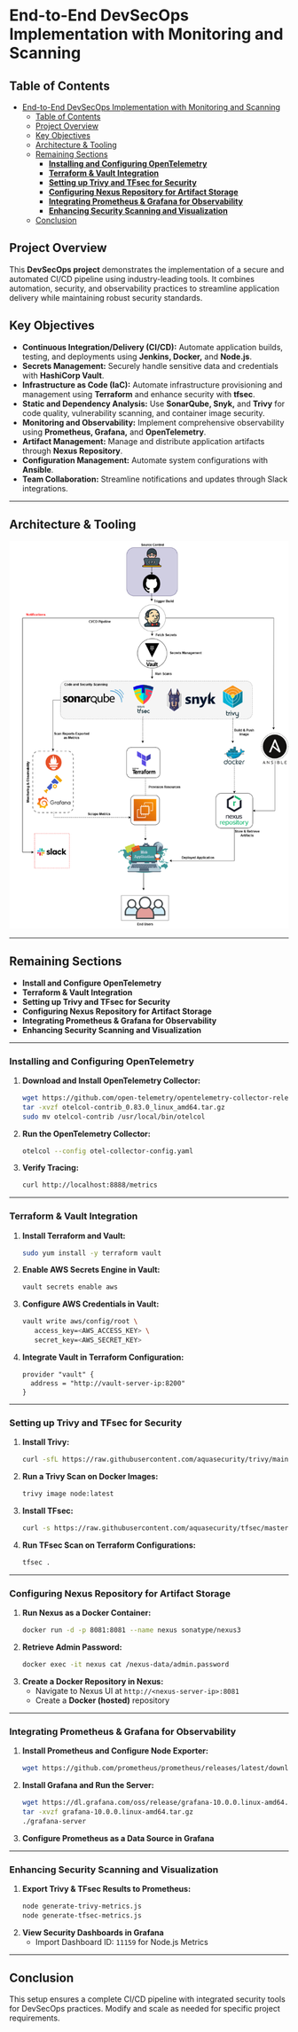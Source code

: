 # End-to-End DevSecOps Implementation with Monitoring and Scanning

## Table of Contents
- [End-to-End DevSecOps Implementation with Monitoring and Scanning](#end-to-end-devsecops-implementation-with-monitoring-and-scanning)
  - [Table of Contents](#table-of-contents)
  - [Project Overview](#project-overview)
  - [Key Objectives](#key-objectives)
  - [Architecture \& Tooling](#architecture--tooling)
  - [Remaining Sections](#remaining-sections)
    - [**Installing and Configuring OpenTelemetry**](#installing-and-configuring-opentelemetry)
    - [**Terraform \& Vault Integration**](#terraform--vault-integration)
    - [**Setting up Trivy and TFsec for Security**](#setting-up-trivy-and-tfsec-for-security)
    - [**Configuring Nexus Repository for Artifact Storage**](#configuring-nexus-repository-for-artifact-storage)
    - [**Integrating Prometheus \& Grafana for Observability**](#integrating-prometheus--grafana-for-observability)
    - [**Enhancing Security Scanning and Visualization**](#enhancing-security-scanning-and-visualization)
  - [Conclusion](#conclusion)

## Project Overview
This **DevSecOps project** demonstrates the implementation of a secure and automated CI/CD pipeline using industry-leading tools. It combines automation, security, and observability practices to streamline application delivery while maintaining robust security standards.

## Key Objectives

- **Continuous Integration/Delivery (CI/CD):** Automate application builds, testing, and deployments using **Jenkins, Docker,** and **Node.js**.
- **Secrets Management:** Securely handle sensitive data and credentials with **HashiCorp Vault**.
- **Infrastructure as Code (IaC):** Automate infrastructure provisioning and management using **Terraform** and enhance security with **tfsec**.
- **Static and Dependency Analysis:** Use **SonarQube, Snyk,** and **Trivy** for code quality, vulnerability scanning, and container image security.
- **Monitoring and Observability:** Implement comprehensive observability using **Prometheus, Grafana,** and **OpenTelemetry**.
- **Artifact Management:** Manage and distribute application artifacts through **Nexus Repository**.
- **Configuration Management:** Automate system configurations with **Ansible**.
- **Team Collaboration:** Streamline notifications and updates through Slack integrations.

---

## Architecture & Tooling

![DevSecOps Architecture](/Images/Devsecops.png)

---

## Remaining Sections

- **Install and Configure OpenTelemetry**
- **Terraform & Vault Integration**
- **Setting up Trivy and TFsec for Security**
- **Configuring Nexus Repository for Artifact Storage**
- **Integrating Prometheus & Grafana for Observability**
- **Enhancing Security Scanning and Visualization**

---

### **Installing and Configuring OpenTelemetry**

1. **Download and Install OpenTelemetry Collector:**
   ```bash
   wget https://github.com/open-telemetry/opentelemetry-collector-releases/releases/download/v0.83.0/otelcol-contrib_0.83.0_linux_amd64.tar.gz
   tar -xvzf otelcol-contrib_0.83.0_linux_amd64.tar.gz
   sudo mv otelcol-contrib /usr/local/bin/otelcol
   ```
2. **Run the OpenTelemetry Collector:**
   ```bash
   otelcol --config otel-collector-config.yaml
   ```
3. **Verify Tracing:**
   ```bash
   curl http://localhost:8888/metrics
   ```

---

### **Terraform & Vault Integration**

1. **Install Terraform and Vault:**
   ```bash
   sudo yum install -y terraform vault
   ```
2. **Enable AWS Secrets Engine in Vault:**
   ```bash
   vault secrets enable aws
   ```
3. **Configure AWS Credentials in Vault:**
   ```bash
   vault write aws/config/root \
      access_key=<AWS_ACCESS_KEY> \
      secret_key=<AWS_SECRET_KEY>
   ```
4. **Integrate Vault in Terraform Configuration:**
   ```hcl
   provider "vault" {
     address = "http://vault-server-ip:8200"
   }
   ```

---

### **Setting up Trivy and TFsec for Security**

1. **Install Trivy:**
   ```bash
   curl -sfL https://raw.githubusercontent.com/aquasecurity/trivy/main/contrib/install.sh | sh
   ```
2. **Run a Trivy Scan on Docker Images:**
   ```bash
   trivy image node:latest
   ```
3. **Install TFsec:**
   ```bash
   curl -s https://raw.githubusercontent.com/aquasecurity/tfsec/master/scripts/install_linux.sh | bash
   ```
4. **Run TFsec Scan on Terraform Configurations:**
   ```bash
   tfsec .
   ```

---

### **Configuring Nexus Repository for Artifact Storage**

1. **Run Nexus as a Docker Container:**
   ```bash
   docker run -d -p 8081:8081 --name nexus sonatype/nexus3
   ```
2. **Retrieve Admin Password:**
   ```bash
   docker exec -it nexus cat /nexus-data/admin.password
   ```
3. **Create a Docker Repository in Nexus:**
   - Navigate to Nexus UI at `http://<nexus-server-ip>:8081`
   - Create a **Docker (hosted)** repository

---

### **Integrating Prometheus & Grafana for Observability**

1. **Install Prometheus and Configure Node Exporter:**
   ```bash
   wget https://github.com/prometheus/prometheus/releases/latest/download/prometheus-*.linux-amd64.tar.gz
   ```
2. **Install Grafana and Run the Server:**
   ```bash
   wget https://dl.grafana.com/oss/release/grafana-10.0.0.linux-amd64.tar.gz
   tar -xvzf grafana-10.0.0.linux-amd64.tar.gz
   ./grafana-server
   ```
3. **Configure Prometheus as a Data Source in Grafana**

---

### **Enhancing Security Scanning and Visualization**

1. **Export Trivy & TFsec Results to Prometheus:**
   ```bash
   node generate-trivy-metrics.js
   node generate-tfsec-metrics.js
   ```
2. **View Security Dashboards in Grafana**
   - Import Dashboard ID: `11159` for Node.js Metrics

---

## Conclusion
This setup ensures a complete CI/CD pipeline with integrated security tools for DevSecOps practices. Modify and scale as needed for specific project requirements.
